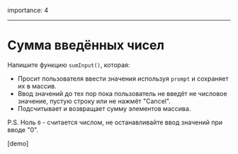importance: 4

---

# Сумма введённых чисел

Напишите функцию `sumInput()`, которая:

- Просит пользователя ввести значения используя `prompt` и сохраняет их в массив.
- Ввод значений до тех пор пока пользователь не введёт не числовое значение, пустую строку или не нажмёт "Cancel".
- Подсчитывает и возвращает сумму элементов массива.

P.S. Ноль `0` - считается числом, не останавливайте ввод значений при вводе "0".

[demo]
